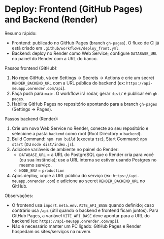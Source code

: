 # Deploy: Frontend (GitHub Pages) and Backend (Render)

Resumo rápido:
- Frontend: publicado no GitHub Pages (branch `gh-pages`). O fluxo de CI já está criado em `.github/workflows/deploy_front.yml`.
- Backend: deploy no Render como Web Service; configure `DATABASE_URL` no painel do Render com a URL do banco.

Passos frontend (GitHub):
1. No repo GitHub, vá em Settings → Secrets → Actions e crie um secret `RENDER_BACKEND_URL` com a URL pública do backend (ex: `https://api-meuapp.onrender.com/api`).
2. Faça push para `main`. O workflow irá rodar, gerar `dist/` e publicar em `gh-pages`.
3. Habilite GitHub Pages no repositório apontando para a branch `gh-pages` (Settings → Pages).

Passos backend (Render):
1. Crie um novo Web Service no Render, conecte ao seu repositório e selecione a pasta `backend` como root (Root Directory = `backend`).
2. Build Command: `npm run build` (executa `tsc`), Start Command: `npm start` (ou `node dist/index.js`).
3. Adicione variáveis de ambiente no painel do Render:
   - `DATABASE_URL` = a URL do PostgreSQL que o Render cria para você (ou sua instância); use a URL interna se estiver usando Postgres no mesmo serviço.
   - `NODE_ENV` = `production`
4. Após deploy, copie a URL pública do serviço (ex: `https://api-meuapp.onrender.com`) e adicione ao secret `RENDER_BACKEND_URL` no GitHub.

Observações:
- O frontend usa `import.meta.env.VITE_API_BASE` quando definido; caso contrário usa `/api` (útil quando o backend e frontend ficam juntos). Para GitHub Pages, a variável `VITE_API_BASE` deve apontar para a URL do backend (ex: `https://api-meuapp.onrender.com/api`).
- Não é necessário manter um PC ligado: GitHub Pages e Render hospedam os sites/serviços na nuvem.
